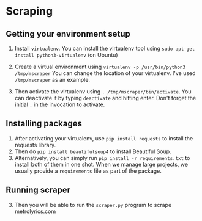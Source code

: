 # Scraping

## Getting your environment setup
1. Install `virtualenv`. You can install the virtualenv tool using
   `sudo apt-get install python3-virtualenv` (on Ubuntu)

2. Create a virtual environment using
   `virtualenv -p /usr/bin/python3 /tmp/mscraper` 
   You can change the location of your virtualenv. I've used
   `/tmp/mscraper` as an example.
   
3. Then activate the virtualenv using
   `. /tmp/mscraper/bin/activate`. You can deactivate it by typing
   `deactivate` and hitting enter. Don't forget the initial `.` in the
   invocation to activate.

## Installing packages
1. After activating your virtualenv, use `pip install requests` to install the requests library.
2. Then do `pip install beautifulsoup4` to install Beautiful Soup. 
3. Alternatively, you can simply run `pip install -r requirements.txt` to install both of them in one shot. When we manage large projects, we usually provide a `requirements` file as part of the package.

## Running scraper
3. Then you will be able to run the `scraper.py` program to scrape metrolyrics.com

   
